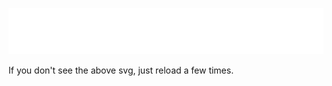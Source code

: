 ![Metrics](https://github.com/kamack38/kamack38/blob/main/github-metrics.svg)

If you don't see the above svg, just reload a few times.